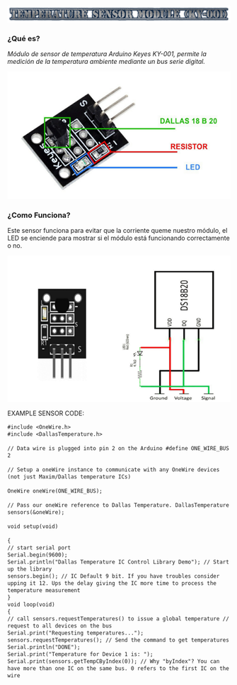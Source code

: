 ![](Temperaturesensormodule.png)

### **¿Qué es?** 

*Módulo de sensor de temperatura Arduino Keyes KY-001, permite la medición de la temperatura ambiente mediante un bus serie digital.*

![](sensortemp.png)

### **¿Como Funciona?** 

Este sensor funciona para evitar que la corriente queme nuestro módulo, el LED se enciende para mostrar si el módulo está funcionando correctamente o no. 

![](senstemp2.png)

EXAMPLE SENSOR CODE:

```
#include <OneWire.h> 
#include <DallasTemperature.h> 

// Data wire is plugged into pin 2 on the Arduino #define ONE_WIRE_BUS 2 

// Setup a oneWire instance to communicate with any OneWire devices (not just Maxim/Dallas temperature ICs) 

OneWire oneWire(ONE_WIRE_BUS); 

// Pass our oneWire reference to Dallas Temperature. DallasTemperature sensors(&oneWire); 

void setup(void) 

{ 
// start serial port
Serial.begin(9600); 
Serial.println("Dallas Temperature IC Control Library Demo"); // Start up the library 
sensors.begin(); // IC Default 9 bit. If you have troubles consider upping it 12. Ups the delay giving the IC more time to process the temperature measurement 
} 
void loop(void) 
{ 
// call sensors.requestTemperatures() to issue a global temperature // request to all devices on the bus 
Serial.print("Requesting temperatures..."); 
sensors.requestTemperatures(); // Send the command to get temperatures 
Serial.println("DONE"); 
Serial.print("Temperature for Device 1 is: "); 
Serial.print(sensors.getTempCByIndex(0)); // Why "byIndex"? You can have more than one IC on the same bus. 0 refers to the first IC on the wire 
```
